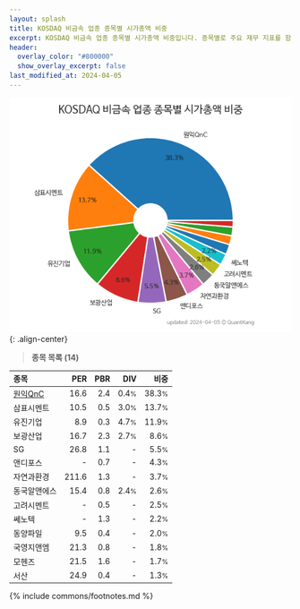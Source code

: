 ```yaml
---
layout: splash
title: KOSDAQ 비금속 업종 종목별 시가총액 비중
excerpt: KOSDAQ 비금속 업종 종목별 시가총액 비중입니다. 종목별로 주요 재무 지표를 함께 표시합니다.
header:
  overlay_color: "#800000"
  show_overlay_excerpt: false
last_modified_at: 2024-04-05
---
```



![KOSDAQ 비금속 업종 종목별 시가총액 비중](/stats/sector/images/kosdaq_업종_비금속_종목.png){: .align-center}


> **종목 목록 (14)**<a id="list"></a>

| **종목** | **PER** | **PBR** | **DIV** | **비중** |
| :------- | ------: | ------: | ------: | -------: |
| [원익QnC](/074600/) | 16.6 | 2.4 | 0.4<small>%</small> | 38.3<small>%</small> |
| 삼표시멘트 | 10.5 | 0.5 | 3.0<small>%</small> | 13.7<small>%</small> |
| 유진기업 | 8.9 | 0.3 | 4.7<small>%</small> | 11.9<small>%</small> |
| 보광산업 | 16.7 | 2.3 | 2.7<small>%</small> | 8.6<small>%</small> |
| SG | 26.8 | 1.1 | - | 5.5<small>%</small> |
| 앤디포스 | - | 0.7 | - | 4.3<small>%</small> |
| 자연과환경 | 211.6 | 1.3 | - | 3.7<small>%</small> |
| 동국알앤에스 | 15.4 | 0.8 | 2.4<small>%</small> | 2.6<small>%</small> |
| 고려시멘트 | - | 0.5 | - | 2.5<small>%</small> |
| 쎄노텍 | - | 1.3 | - | 2.2<small>%</small> |
| 동양파일 | 9.5 | 0.4 | - | 2.0<small>%</small> |
| 국영지앤엠 | 21.3 | 0.8 | - | 1.8<small>%</small> |
| 모헨즈 | 21.5 | 1.6 | - | 1.7<small>%</small> |
| 서산 | 24.9 | 0.4 | - | 1.3<small>%</small> |

{% include commons/footnotes.md %}